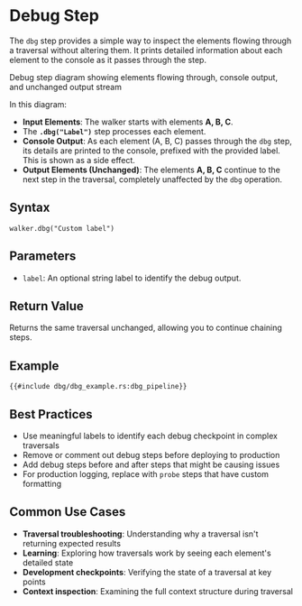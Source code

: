 # Debug Step

The `dbg` step provides a simple way to inspect the elements flowing through a traversal without altering them. It
prints detailed information about each element to the console as it passes through the step.

<object type="image/svg+xml" data="dbg/image.svg" title="Dbg Step Diagram">
Debug step diagram showing elements flowing through, console output, and unchanged output stream
</object>

In this diagram:

- **Input Elements**: The walker starts with elements **A, B, C**.
- The **`.dbg("Label")`** step processes each element.
- **Console Output**: As each element (A, B, C) passes through the `dbg` step, its details are printed to the console,
  prefixed with the provided label. This is shown as a side effect.
- **Output Elements (Unchanged)**: The elements **A, B, C** continue to the next step in the traversal, completely
  unaffected by the `dbg` operation.

## Syntax

```rust,noplayground
walker.dbg("Custom label")
```

## Parameters

- `label`: An optional string label to identify the debug output.

## Return Value

Returns the same traversal unchanged, allowing you to continue chaining steps.

## Example

```rust,noplayground
{{#include dbg/dbg_example.rs:dbg_pipeline}}
```

## Best Practices

- Use meaningful labels to identify each debug checkpoint in complex traversals
- Remove or comment out debug steps before deploying to production
- Add debug steps before and after steps that might be causing issues
- For production logging, replace with `probe` steps that have custom formatting

## Common Use Cases

- **Traversal troubleshooting**: Understanding why a traversal isn't returning expected results
- **Learning**: Exploring how traversals work by seeing each element's detailed state
- **Development checkpoints**: Verifying the state of a traversal at key points
- **Context inspection**: Examining the full context structure during traversal
